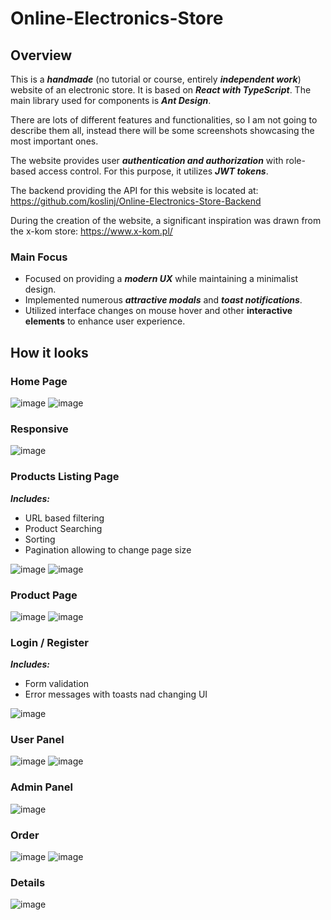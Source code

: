 # Online-Electronics-Store

## Overview
This is a ***handmade*** (no tutorial or course, entirely ***independent work***) website of an electronic store. It is based on ***React with TypeScript***. The main library used for components is ***Ant Design***.  

There are lots of different features and functionalities, so I am not going to describe them all, instead there will be some screenshots showcasing the most important ones.  
  
The website provides user ***authentication and authorization*** with role-based access control. For this purpose, it utilizes ***JWT tokens***.  
  
The backend providing the API for this website is located at: https://github.com/koslinj/Online-Electronics-Store-Backend  

During the creation of the website, a significant inspiration was drawn from the x-kom store: https://www.x-kom.pl/

### Main Focus
- Focused on providing a ***modern UX*** while maintaining a minimalist design.
- Implemented numerous ***attractive modals*** and ***toast notifications***.
- Utilized interface changes on mouse hover and other **interactive elements** to enhance user experience.

## How it looks

### Home Page
![image](https://github.com/koslinj/Online-Electronics-Store/assets/97230028/ddf2ec2c-2325-4712-9bfc-8c734316b792)
![image](https://github.com/koslinj/Online-Electronics-Store/assets/97230028/a61439be-de2b-4d79-903d-e081273de2d0)

### Responsive
![image](https://github.com/koslinj/Online-Electronics-Store/assets/97230028/7c3c6cc7-b074-46fd-96d9-86316f3c1893)

### Products Listing Page
***Includes:***
- URL based filtering
- Product Searching
- Sorting
- Pagination allowing to change page size
  
![image](https://github.com/koslinj/Online-Electronics-Store/assets/97230028/88869304-573d-4f6e-9825-016ef529f5a0)
![image](https://github.com/koslinj/Online-Electronics-Store/assets/97230028/a3eccfd8-3daa-49f9-bb46-67aef12c1723)

### Product Page
![image](https://github.com/koslinj/Online-Electronics-Store/assets/97230028/a9277c9e-de7c-4d3e-945c-4f59289fdc48)
![image](https://github.com/koslinj/Online-Electronics-Store/assets/97230028/ca188789-bb60-4f05-a13a-6c6949fbb7aa)

### Login / Register
***Includes:***
- Form validation
- Error messages with toasts nad changing UI
  
![image](https://github.com/koslinj/Online-Electronics-Store/assets/97230028/b15a537d-4e73-4990-a104-64c656dd83ac)

### User Panel
![image](https://github.com/koslinj/Online-Electronics-Store/assets/97230028/2cd21e99-fe13-4696-a46c-d398865366ad)
![image](https://github.com/koslinj/Online-Electronics-Store/assets/97230028/f20b7189-c515-47d9-8089-efbcc277da7b)

### Admin Panel
![image](https://github.com/koslinj/Online-Electronics-Store/assets/97230028/39fc6316-48a7-4e05-b20f-a68535feb060)

### Order
![image](https://github.com/koslinj/Online-Electronics-Store/assets/97230028/3b37cb08-8112-4c64-9ee6-2064f0b12db5)
![image](https://github.com/koslinj/Online-Electronics-Store/assets/97230028/32bf1b2b-bf39-4f7a-99e0-7cfc81d4a486)

### Details
![image](https://github.com/koslinj/Online-Electronics-Store/assets/97230028/348d6f88-cfcb-40be-83c0-2bf7522f5d2f)
